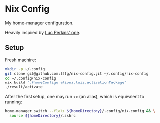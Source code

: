 # Nix Config

My home-manager configuration.

Heavily inspired by [Luc Perkins' one][luc-nix-config].

[luc-nix-config]: https://github.com/lucperkins/nix-home-manager-config

## Setup

Fresh machine:

<!-- cspell:words lffg luiz -->

```sh
mkdir -p ~/.config
git clone git@github.com:lffg/nix-config.git ~/.config/nix-config
cd ~/.config/nix-config
nix build ".#homeConfigurations.luiz.activationPackage"
./result/activate
```

After the first setup, one may run `xx` (an alias), which is equivalent to
running:

```sh
home-manager switch --flake ${homeDirectory}/.config/nix-config && \
  source ${homeDirectory}/.zshrc
```
